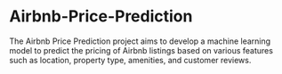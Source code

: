 # Airbnb-Price-Prediction
The Airbnb Price Prediction project aims to develop a machine learning model to predict the pricing of Airbnb listings based on various features such as location, property type, amenities, and customer reviews.
